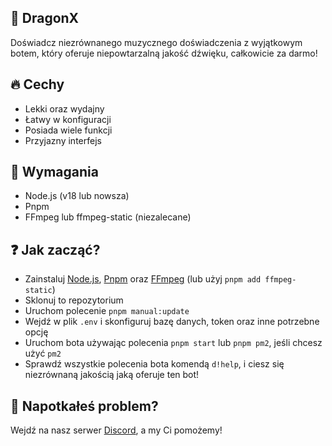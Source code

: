 ## 🤖 DragonX
Doświadcz niezrównanego muzycznego doświadczenia z wyjątkowym botem, który oferuje niepowtarzalną jakość dźwięku, całkowicie za darmo!

## 🔥 Cechy
- Lekki oraz wydajny
- Łatwy w konfiguracji
- Posiada wiele funkcji
- Przyjazny interfejs

## 🔧 Wymagania
- Node.js (v18 lub nowsza)
- Pnpm
- FFmpeg lub ffmpeg-static (niezalecane)

## ❓ Jak zacząć?
- Zainstaluj [Node.js](https://nodejs.org/), [Pnpm](https://pnpm.io/) oraz [FFmpeg](https://ffmpeg.org/) (lub użyj ``pnpm add ffmpeg-static``)
- Sklonuj to repozytorium
- Uruchom polecenie ``pnpm manual:update``
- Wejdź w plik ``.env`` i skonfiguruj bazę danych, token oraz inne potrzebne opcję
- Uruchom bota używając polecenia ``pnpm start`` lub ``pnpm pm2``, jeśli chcesz użyć ``pm2``
- Sprawdź wszystkie polecenia bota komendą ``d!help``, i ciesz się niezrównaną jakością jaką oferuje ten bot!

## 🛟 Napotkałeś problem?
Wejdź na nasz serwer [Discord](https://discord.gg/eCCCaWpu7h), a my Ci pomożemy!
